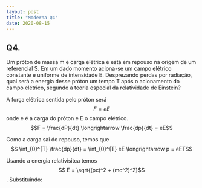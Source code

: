 ```yaml
---
layout: post
title: "Moderna Q4"
date: 2020-08-15
---
```


## Q4.

Um próton de massa m e carga elétrica e está em repouso na origem de um referencial S. Em um dado momento aciona-se um campo elétrico constante e uniforme de intensidade E. Desprezando perdas por radiação, qual será a energia desse próton um tempo T após o acionamento do campo elétrico, segundo a teoria especial da relatividade de Einstein? 

A força elétrica sentida pelo próton será $$F = eE$$ onde e é a carga do próton e E o campo elétrico. $$F = \frac{dP}{dt}  \longrightarrow \frac{dp}{dt} = eE$$

Como a carga sai do repouso, temos que $$ \int_{0}^{T} \frac{dp}{dt} = \int_{0}^{T} eE \longrightarrow p = eET$$

Usando a energia relativísitca temos $$ E = \sqrt{(pc)^2  + (mc^2)^2}$$. Substituíndo:

